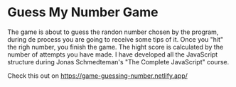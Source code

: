 # Guess My Number Game

The game is about to guess the randon number chosen by the program, during de process you are going to receive some tips of it.
Once you "hit" the righ number, you finish the game.
The hight score is calculated by the number of attempts you have made.
I have developed all the JavaScript structure during Jonas Schmedteman's "The Complete JavaScript" course.

Check this out on https://game-guessing-number.netlify.app/
